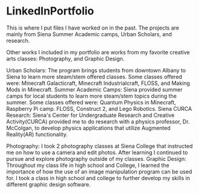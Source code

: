 # LinkedInPortfolio
This is where I put files I have worked on in the past. The projects are mainly from Siena Summer Academic camps, Urban Scholars, and research.

Other works I included in my portfolio are works from my favorite creative arts classes: Photography, and Graphic Design.

Urban Scholars: The program brings students from downtown Albany to Siena to learn more steam/stem offered classes. Some classes offered were: Minecraft Galacticraft, Minecraft Industrialcraft, FLOSS, and Making Mods in Minecraft. 
Summer Academic Camps: Siena provided summer camps for local students to learn more steam/stem topics during the summer. Some classes offered were: Quantum Physics in Minecraft, Raspberry Pi camp. FLOSS, Construct 2, and Lego Robotics. 
Siena CURCA Research: Siena's Center for Undergraduate Research and Creative Activity(CURCA) provided me to do research with a physics professor, Dr. McColgan, to develop physics applications that utilize Augmented Reality(AR) functionality.

Photography: I took 2 photography classes at Siena College that instructed me on how to use a camera and edit photos. After learning I continued to pursue and explore photography outside of my classes. 
Graphic Design: Throughout my class life in high school and College, I learned the importance of how the use of an image manipulation program can be used for. I took a class in high school and college to further develop my skills in different graphic design software.
